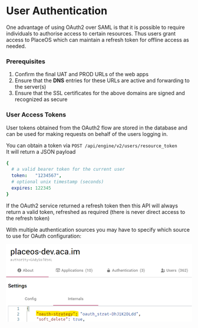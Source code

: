 # User Authentication

One advantage of using OAuth2 over SAML is that it is possible to require individuals to authorise access to certain resources. Thus users grant access to PlaceOS which can maintain a refresh token for offline access as needed.

### Prerequisites

1. Confirm the final UAT and PROD URLs of the web apps
2. Ensure that the **DNS** entries for these URLs are active and forwarding to the server(s)
3. Ensure that the SSL certificates for the above domains are signed and recognized as secure

### User Access Tokens

User tokens obtained from the OAuth2 flow are stored in the database and can be used for making requests on behalf of the users logging in.

You can obtain a token via `POST /api/engine/v2/users/resource_token`\
It will return a JSON payload

```yaml
{
  # a valid bearer token for the current user
  token:   "1234567",
  # optional unix timestamp (seconds)
  expires: 122345
}
```

If the OAuth2 service returned a refresh token then this API will always return a valid token, refreshed as required (there is never direct access to the refresh token)

With multiple authentication sources you may have to specify which source to use for OAuth configuration:

![For each domain, specify the authentication strategy to us](<../../../.gitbook/assets/image (5) (1) (2).png>)
